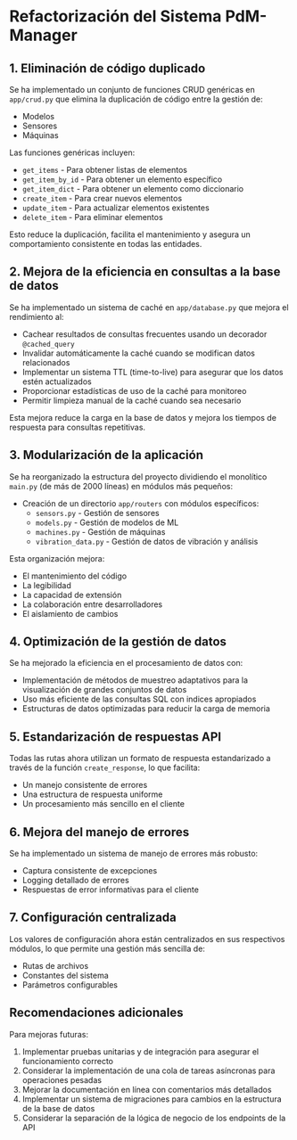 # Refactorización del Sistema PdM-Manager

## 1. Eliminación de código duplicado

Se ha implementado un conjunto de funciones CRUD genéricas en `app/crud.py` que elimina la duplicación de código entre la gestión de:
- Modelos
- Sensores
- Máquinas

Las funciones genéricas incluyen:
- `get_items` - Para obtener listas de elementos
- `get_item_by_id` - Para obtener un elemento específico
- `get_item_dict` - Para obtener un elemento como diccionario
- `create_item` - Para crear nuevos elementos
- `update_item` - Para actualizar elementos existentes
- `delete_item` - Para eliminar elementos

Esto reduce la duplicación, facilita el mantenimiento y asegura un comportamiento consistente en todas las entidades.

## 2. Mejora de la eficiencia en consultas a la base de datos

Se ha implementado un sistema de caché en `app/database.py` que mejora el rendimiento al:
- Cachear resultados de consultas frecuentes usando un decorador `@cached_query`
- Invalidar automáticamente la caché cuando se modifican datos relacionados
- Implementar un sistema TTL (time-to-live) para asegurar que los datos estén actualizados
- Proporcionar estadísticas de uso de la caché para monitoreo
- Permitir limpieza manual de la caché cuando sea necesario

Esta mejora reduce la carga en la base de datos y mejora los tiempos de respuesta para consultas repetitivas.

## 3. Modularización de la aplicación

Se ha reorganizado la estructura del proyecto dividiendo el monolítico `main.py` (de más de 2000 líneas) en módulos más pequeños:
- Creación de un directorio `app/routers` con módulos específicos:
  - `sensors.py` - Gestión de sensores
  - `models.py` - Gestión de modelos de ML
  - `machines.py` - Gestión de máquinas
  - `vibration_data.py` - Gestión de datos de vibración y análisis

Esta organización mejora:
- El mantenimiento del código
- La legibilidad
- La capacidad de extensión
- La colaboración entre desarrolladores
- El aislamiento de cambios

## 4. Optimización de la gestión de datos

Se ha mejorado la eficiencia en el procesamiento de datos con:
- Implementación de métodos de muestreo adaptativos para la visualización de grandes conjuntos de datos
- Uso más eficiente de las consultas SQL con indices apropiados
- Estructuras de datos optimizadas para reducir la carga de memoria

## 5. Estandarización de respuestas API

Todas las rutas ahora utilizan un formato de respuesta estandarizado a través de la función `create_response`, lo que facilita:
- Un manejo consistente de errores
- Una estructura de respuesta uniforme
- Un procesamiento más sencillo en el cliente

## 6. Mejora del manejo de errores

Se ha implementado un sistema de manejo de errores más robusto:
- Captura consistente de excepciones
- Logging detallado de errores
- Respuestas de error informativas para el cliente

## 7. Configuración centralizada

Los valores de configuración ahora están centralizados en sus respectivos módulos, lo que permite una gestión más sencilla de:
- Rutas de archivos
- Constantes del sistema
- Parámetros configurables

## Recomendaciones adicionales

Para mejoras futuras:
1. Implementar pruebas unitarias y de integración para asegurar el funcionamiento correcto
2. Considerar la implementación de una cola de tareas asíncronas para operaciones pesadas
3. Mejorar la documentación en línea con comentarios más detallados
4. Implementar un sistema de migraciones para cambios en la estructura de la base de datos
5. Considerar la separación de la lógica de negocio de los endpoints de la API 